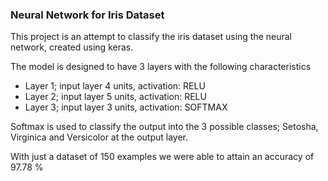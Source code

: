 ### Neural Network for Iris Dataset

This project is an attempt to classify the iris dataset using the neural network, created using keras.

The model is designed to have 3 layers with the following characteristics

 - Layer 1; input layer 4 units, activation: RELU
 - Layer 2; input layer 5 units, activation: RELU
 - Layer 3; input layer 3 units, activation: SOFTMAX

Softmax is used to classify the output into the 3 possible classes; Setosha, Virginica and Versicolor
at the output layer.

With just a dataset of 150 examples we were able to attain an accuracy of 97.78 %
